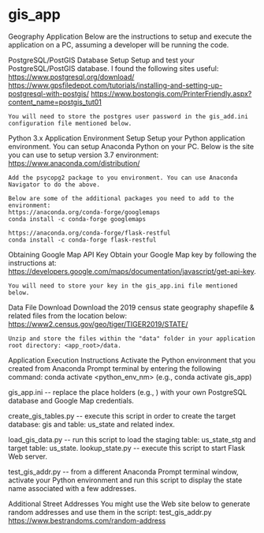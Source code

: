 # gis_app
Geography Application
    Below are the instructions to setup and execute the application on a PC, assuming a developer will be running the code.

PostgreSQL/PostGIS Database Setup
    Setup and test your PostgreSQL/PostGIS database. I found the following sites useful:
        https://www.postgresql.org/download/
        https://www.gpsfiledepot.com/tutorials/installing-and-setting-up-postgresql-with-postgis/
        https://www.bostongis.com/PrinterFriendly.aspx?content_name=postgis_tut01

    You will need to store the postgres user password in the gis_add.ini configuration file mentioned below.
  
Python 3.x Application Environment Setup
    Setup your Python application environment. You can setup Anaconda Python on your PC. Below
    is the site you can use to setup version 3.7 environment:
    https://www.anaconda.com/distribution/
    
    Add the psycopg2 package to you environment. You can use Anaconda Navigator to do the above.

    Below are some of the additional packages you need to add to the environment:
    https://anaconda.org/conda-forge/googlemaps
    conda install -c conda-forge googlemaps
    
    https://anaconda.org/conda-forge/flask-restful
    conda install -c conda-forge flask-restful

Obtaining Google Map API Key 
    Obtain your Google Map key by following the instructions at: https://developers.google.com/maps/documentation/javascript/get-api-key. 

    You will need to store your key in the gis_app.ini file mentioned below.

Data File Download
    Download the 2019 census state geography shapefile & related files from the location below: https://www2.census.gov/geo/tiger/TIGER2019/STATE/
    
    Unzip and store the files within the "data" folder in your application root directory: <app_root>/data.

Application Execution Instructions
    Activate the Python environment that you created from Anaconda Prompt terminal by entering the following command:
    conda activate <python_env_nm>  (e.g., conda activate gis_app)
    
gis_app.ini -- replace the place holders (e.g., <password>) with your own PostgreSQL database and Google Map credentials.

create_gis_tables.py -- execute this script in order to create the target database: gis and table: us_state and related index.

load_gis_data.py -- run this script to load the staging table: us_state_stg and target table: us_state.
lookup_state.py -- execute this script to start Flask Web server.

test_gis_addr.py -- from a different Anaconda Prompt terminal window, activate your Python environment and run this script to display the state name associated with a few addresses.

Additional Street Addresses
    You might use the Web site below to generate random addresses and use them in the script: test_gis_addr.py
    https://www.bestrandoms.com/random-address
